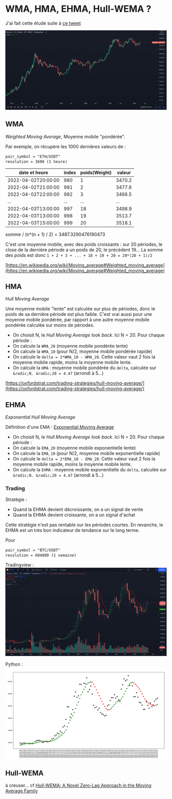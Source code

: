 # WMA, HMA, EHMA, Hull-WEMA ?

J'ai fait cette étude suite à [ce tweet](https://twitter.com/PrfDude/status/1510050235611062277)

![tweet_EHMA](./doc/tweet.jpg?raw=true)

## WMA

_Weighted Moving Average_, Moyenne mobile "pondérée".

Par exemple, on récupère les 1000 dernières valeurs de :
```
pair_symbol = "ETH/USDT"
resolution = 3600 (1 heure)
```
|date et heure|index|poids(Weight)|valeur|
|-------------------|-----|-------------|------|
|2022-04-02T20:00:00|980|1|3470.2|
|2022-04-02T21:00:00|981|2|3477.6|
|2022-04-02T22:00:00|982|3|3466.5|
|...|...|...|...|
|2022-04-03T13:00:00|997|18|3498.9|
|2022-04-03T13:00:00|998|19|3513.7|
|2022-04-03T15:00:00|999|20|3518.1|
somme / (n*(n + 1) / 2) = 3487.3290476190473

C'est une moyenne mobile, avec des poids croissants : sur 20 périodes, le close de la dernière période a un poids de 20, le précédent 19...
 La somme des poids est donc `1 + 2 + 3 + ... + 18 + 19 + 20 = 20*(20 + 1)/2`

[https://en.wikipedia.org/wiki/Moving_average#Weighted_moving_average](https://en.wikipedia.org/wiki/Moving_average#Weighted_moving_average)

## HMA

_Hull Moving Average_

Une moyenne mobile "lente" est calculée sur plus de périodes, donc le poids de sa dernière période est plus faible.
 C'est vrai aussi pour une moyenne mobile pondérée, par rapport à une autre moyenne mobile pondérée calculée sur moins de périodes.

* On choisit N, le _Hull Moving Average look back_. Ici N = 20.
Pour chaque période :
* On calcule la `WMA_20` (moyenne mobile pondérée lente)
* On calcule la `WMA_10` (pour N/2, moyenne mobile pondérée rapide)
* On calcule le `delta = 2*WMA_10 - WMA_20`. Cette valeur vaut 2 fois la moyenne mobile rapide, moins la moyenne mobile lente.
* On calcule la `HMA` : moyenne mobile pondérée du `delta`, calculée sur `&radic;N. &radic;20 = 4.47` (arrondi à 5...)

[https://oxfordstrat.com/trading-strategies/hull-moving-average/](https://oxfordstrat.com/trading-strategies/hull-moving-average/)

## EHMA

_Exponential Hull Moving Average_

Définition d'une EMA : [Exponential Moving Average](https://en.wikipedia.org/wiki/Moving_average#Exponential_moving_average)

* On choisit N, le _Hull Moving Average look back_. Ici N = 20.
Pour chaque période :
* On calcule la `EMA_20` (moyenne mobile exponentielle lente)
* On calcule la `EMA_10` (pour N/2, moyenne mobile exponentielle rapide)
* On calcule le `delta = 2*EMA_10 - EMA_20`. Cette valeur vaut 2 fois la moyenne mobile rapide, moins la moyenne mobile lente.
* On calcule la `EHMA` : moyenne mobile exponentielle du `delta`, calculée sur `&radic;N. &radic;20 = 4.47` (arrondi à 5...)

### Trading

Stratégie : 
* Quand la EHMA devient décroissante, on a un signal de vente
* Quand la EHMA devient croissante, on a un signal d'achat

Cette stratégie n'est pas rentable sur les périodes courtes. En revanche, le EHMA est un très bon indicateur de tendance sur le long terme.

Pour 
```
pair_symbol = "BTC/USDT"
resolution = 604800 (1 semaine)
```

Tradingview :
![tradingview](./doc/tradingview_btcusd_1w_ehma.PNG?raw=true)

Python :
![python](./doc/python_btcusd_1w_ehma.PNG?raw=true)

## Hull-WEMA

à creuser... cf [Hull-WEMA: A Novel Zero-Lag Approach in the Moving Average Family](./doc/IJMDMPaperRG.pdf)
